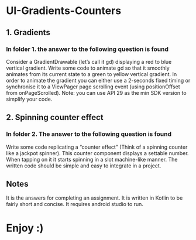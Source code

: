 # UI-Gradients-Counters
## 1. Gradients
### In folder 1. the answer to the following question is found
Consider a ​GradientDrawable (let’s call it gd) displaying a red to blue vertical gradient. Write some code to animate gd so that it smoothly animates from its current state to a green to yellow vertical gradient. In order to animate the gradient you can either use a 2-seconds fixed timing or synchronise it to a ViewPager page scrolling event (using ​positionOffset​ ​from ​onPageScrolled​).
Note: ​you can use API 29 as the min SDK version to simplify your code.

## 2. Spinning counter effect
### In folder 2. The answer to the following question is found 
​Write some code replicating a “counter effect” (Think of a spinning counter like a jackpot spinner). This counter component displays a settable number. When tapping on it it starts spinning in a slot machine-like manner. The written code should be simple and easy to integrate in a project.

## Notes
It is the answers for completing an assignment. It is written in Kotlin to be fairly short and concise. It requires android studio to run.

# Enjoy :) 
